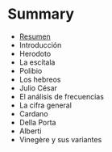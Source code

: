 # Summary

* [Resumen](README.md)
* Introducción
* Herodoto
* La escítala
* Polibio
* Los hebreos
* Julio César
* El análisis de frecuencias
* La cifra general
* Cardano
* Della Porta
* Alberti
* Vinegère y sus variantes

